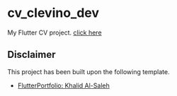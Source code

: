 # cv_clevino_dev

My Flutter CV project.
[click here](https://clevy-af.github.io/build/web)

## Disclaimer

This project has been built upon the following template.
- [FlutterPortfolio: Khalid Al-Saleh](https://github.com/khalid-alsaleh-dev/FlutterPortfolio?ref=flutterawesome.com)
